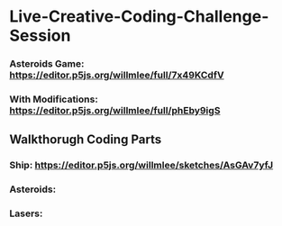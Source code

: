 # Live-Creative-Coding-Challenge-Session
### Asteroids Game: https://editor.p5js.org/willmlee/full/7x49KCdfV <br>
### With Modifications: https://editor.p5js.org/willmlee/full/phEby9igS

## Walkthorugh Coding Parts
### Ship: https://editor.p5js.org/willmlee/sketches/AsGAv7yfJ

### Asteroids:

### Lasers: 
